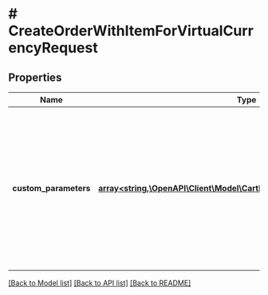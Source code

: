# # CreateOrderWithItemForVirtualCurrencyRequest

## Properties

Name | Type | Description | Notes
------------ | ------------- | ------------- | -------------
**custom_parameters** | [**array<string,\OpenAPI\Client\Model\CartPaymentCustomParametersValue>**](CartPaymentCustomParametersValue.md) | Your custom parameters represented as a valid JSON set of key-value pairs.&lt;br&gt; You can pass additional parameters through this field to configure anti-fraud filters. [See Pay Station documentation](https://developers.xsolla.com/doc/pay-station/features/antifraud/). | [optional]

[[Back to Model list]](../../README.md#models) [[Back to API list]](../../README.md#endpoints) [[Back to README]](../../README.md)
